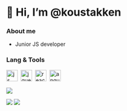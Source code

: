 # 👋 Hi, I’m @koustakken
### About me
- Junior JS developer
### Lang & Tools
<img src="https://cdn.jsdelivr.net/gh/devicons/devicon/icons/javascript/javascript-original.svg" title="js" width="30" height="30" />&nbsp;
<img src="https://cdn.jsdelivr.net/gh/devicons/devicon/icons/jquery/jquery-original.svg" title="jquery" width="30" height="30" />&nbsp;
<img src="https://cdn.jsdelivr.net/gh/devicons/devicon/icons/react/react-original.svg" title="react" width="30" height="30" />&nbsp;
<img src="https://cdn.jsdelivr.net/gh/devicons/devicon/icons/angularjs/angularjs-plain.svg" title="angular" width="30" height="30" />

![](http://github-profile-summary-cards.vercel.app/api/cards/profile-details?username=koustakken&theme=github)
                                     
![](http://github-profile-summary-cards.vercel.app/api/cards/repos-per-language?username=koustakken&theme=github) ![](http://github-profile-summary-cards.vercel.app/api/cards/productive-time?username=koustakken&theme=github&utcOffset=8)



<!---
koustakken/koustakken is a ✨ special ✨ repository because its `README.md` (this file) appears on your GitHub profile.
You can click the Preview link to take a look at your changes.
--->      
